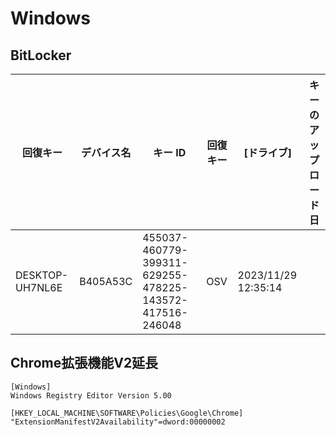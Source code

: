 # Windows

## BitLocker

|回復キー |デバイス名 |キー ID |回復キー |[ドライブ] |キーのアップロード日|
|-|-|-|-|-|-|
|DESKTOP-UH7NL6E |B405A53C |455037-460779-399311-629255-478225-143572-417516-246048 |OSV |2023/11/29 12:35:14|


## Chrome拡張機能V2延長

```
[Windows]
Windows Registry Editor Version 5.00

[HKEY_LOCAL_MACHINE\SOFTWARE\Policies\Google\Chrome]
"ExtensionManifestV2Availability"=dword:00000002
```